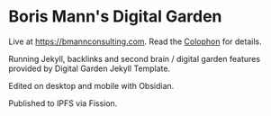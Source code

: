 # Boris Mann's Digital Garden

Live at <https://bmannconsulting.com>. Read the [Colophon](https://bmannconsulting.com/notes/colophon/) for details.

Running Jekyll, backlinks and second brain / digital garden features provided by Digital Garden Jekyll Template. 

Edited on desktop and mobile with Obsidian.

Published to IPFS via Fission.
